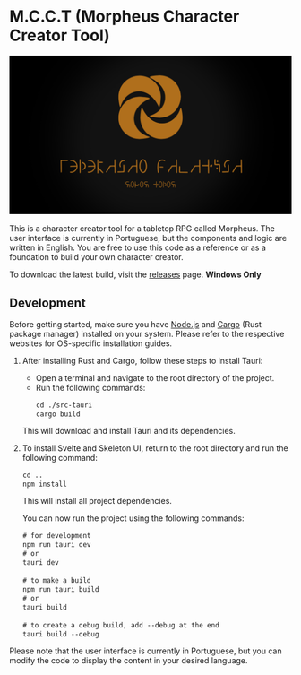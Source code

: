 # M.C.C.T (Morpheus Character Creator Tool)

![M.C.C.T](./static/FEDERACAO_GALATICA_TITULO.png)

This is a character creator tool for a tabletop RPG called Morpheus. The user interface is currently in Portuguese, but the components and logic are written in English. You are free to use this code as a reference or as a foundation to build your own character creator.

To download the latest build, visit the [releases](https://github.com/fabriciohod/Morpheus-ui/releases) page. **Windows Only**

## Development

Before getting started, make sure you have [Node.js](https://nodejs.org/) and [Cargo](https://www.rust-lang.org/tools/install) (Rust package manager) installed on your system. Please refer to the respective websites for OS-specific installation guides.

1. After installing Rust and Cargo, follow these steps to install Tauri:
   - Open a terminal and navigate to the root directory of the project.
   - Run the following commands:
     ```shell
     cd ./src-tauri
     cargo build
     ```
   This will download and install Tauri and its dependencies.

2. To install Svelte and Skeleton UI, return to the root directory and run the following command:
   ```shell
   cd ..
   npm install
   ```
   This will install all project dependencies.

   You can now run the project using the following commands:
   ```shell
   # for development
   npm run tauri dev
   # or
   tauri dev

   # to make a build
   npm run tauri build
   # or
   tauri build

   # to create a debug build, add --debug at the end
   tauri build --debug
   ```

Please note that the user interface is currently in Portuguese, but you can modify the code to display the content in your desired language.
